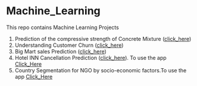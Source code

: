 # Machine_Learning
This repo contains Machine Learning Projects
1. Prediction of the compressive strength of Concrete Mixture ([click_here](https://github.com/Shubham-S151/Machine_Learning/blob/main/Concrete%20Compressive%20Strength.ipynb))
2. Understanding Customer Churn ([click_here](https://github.com/Shubham-S151/Machine_Learning/blob/main/Customer%20Churn%20Case%20Study-ML.ipynb))
3. Big Mart sales Prediction ([click_here](https://github.com/Shubham-S151/Machine_Learning/blob/main/Big_mart%20sales%20case%20study.ipynb))
4. Hotel INN Cancellation Prediction ([click_here](https://github.com/Shubham-S151/Machine_Learning/blob/main/Hotel%20cancellation%20case%20study.ipynb)).
To use the app [Click_Here](https://hotel-inn-cancellation-prediction.streamlit.app/)
5. Country Segmentation for NGO by socio-economic factors.To use the app [Click_Here](https://ngo-customer-segmentation-by-socioeconomic-status.streamlit.app/)
